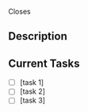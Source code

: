 Closes <!-- mention the issue that you're trying to close with this PR -->

## Description

<!-- Describe your implementation plan and approach -->

## Current Tasks

<!-- List the tasks that you're planning to do in this PR.
This is to indicate how much you have been progressing before this PR is ready for review -->

- [ ] [task 1]
- [ ] [task 2]
- [ ] [task 3]
